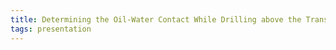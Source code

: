```yaml
---
title: Determining the Oil-Water Contact While Drilling above the Transition Zone in Long Horizontal Wells: Combining 4D Seismic and Advanced Resistivity Geosteering for Improved Wellbore Placement
tags: presentation 
---
```

